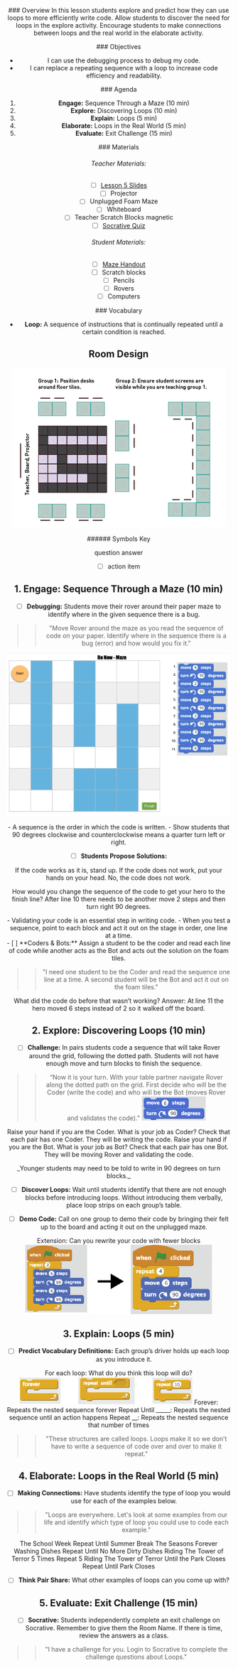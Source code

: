 <header class='header' title='In the Loop' subtitle='Lesson 5'/>

<notable>

<iconp src='/icons/activity.png'>### Overview</iconp>
In this lesson students explore and predict how they can use loops to more efficiently write code. Allow students to discover the need for loops in the explore activity. Encourage students to make connections between loops and the real world in the elaborate activity.

<iconp src='/icons/objectives.png'>### Objectives</iconp>

- I can use the debugging process to debug my code.
- I can replace a repeating sequence with a loop to increase code efficiency and readability.

<iconp src='/icons/agenda.png'>### Agenda</iconp>

1. **Engage:** Sequence Through a Maze (10 min)
2. **Explore:** Discovering Loops (10 min)
3. **Explain:** Loops (5 min)
4. **Elaborate:** Loops in the Real World (5 min)
5. **Evaluate:** Exit Challenge (15 min)

<note>
<iconp src='/icons/materials.png'>### Materials</iconp>

###### Teacher Materials:
- [ ] [Lesson 5 Slides][slide-show]
- [ ] Projector
- [ ] Unplugged Foam Maze
- [ ] Whiteboard
- [ ] Teacher Scratch Blocks magnetic
- [ ] [Socrative Quiz][soc]

###### Student Materials:
- [ ] [Maze Handout][maze-handout]
- [ ] Scratch blocks
- [ ] Pencils
- [ ] Rovers 
- [ ] Computers

<iconp src='/icons/vocab.png'>### Vocabulary</iconp>

- **Loop:** A sequence of instructions that is continually repeated until a certain condition is reached.

</note>

<pagebreak/>

## Room Design

![room](./images/desk-setup_split-classroom.png)

<note borderLeft='2px solid green' mt='2em'>
###### Symbols Key

<iconp ml='1.65em' type='question'>question</iconp>
<iconp ml='1.65em' type='answer'>answer</iconp>
- [ ] action item
</note>

<pagebreak/>

## 1. Engage: Sequence Through a Maze (10 min)

- [ ] **Debugging:** Students move their rover around their paper maze to identify where in the given sequence there is a bug.

> > "Move Rover around the maze as you read the sequence of code on your paper. Identify where in the sequence there is a bug (error) and how would you fix it."

![sequence](./images/sequence.png)

<note type='reminder' title='Reminders'>
- A sequence is the order in which the code is written.
- Show students that 90 degrees clockwise and counterclockwise means a quarter turn left or right.
</note>

<pagebreak/>

- [ ] **Students Propose Solutions:**

<iconp type='question'> If the code works as it is, stand up. If the code does not work, put your hands on your head.</iconp>
<iconp type='answer' mb='1em'>No, the code does not work.</iconp>

<iconp type='question'> How would you change the sequence of the code to get your hero to the finish line?</iconp>
<iconp type='answer'> After line 10 there needs to be another move 2 steps and then turn right 90 degrees.</iconp>

<note type='key' title='Key Points'>
- Validating your code is an essential step in writing code.
- When you test a sequence, point to each block and act it out on the stage in order, one line at a time.
</note>

<br/>
- [ ] **Coders & Bots:** Assign a student to be the coder and read each line of code while another acts as the Bot and acts out the solution on the foam tiles.

> > "I need one student to be the Coder and read the sequence one line at a time. A second student will be the Bot and act it out on the foam tiles."

<iconp type='question'> What did the code do before that wasn’t working? </iconp>
<iconp type='answer'> Answer: At line 11 the hero moved 6 steps instead of 2 so it walked off the board. </iconp>

## 2. Explore: Discovering Loops (10 min)

- [ ] **Challenge:** In pairs students code a sequence that will take Rover around the grid, following the dotted path. Students will not have enough move and turn blocks to finish the sequence.

> > “Now it is your turn. With your table partner navigate Rover along the dotted path on the grid. First decide who will be the Coder (write the code) and who will be the Bot (moves Rover and validates the code).”
![move6](./images/move6.png)

<iconp type="question">Raise your hand if you are the Coder. What is your job as Coder?</iconp>
<iconp type="answer">Check that each pair has one Coder. They will be writing the code.</iconp>
<iconp type="question">Raise your hand if you are the Bot. What is your job as Bot?</iconp>
<iconp type="answer">Check that each pair has one Bot. They will be moving Rover and validating the code.</iconp>

<note type='tip' title='Tip'>
_Younger students may need to be told to write in 90 degrees on turn blocks._
</note>

- [ ] **Discover Loops:** Wait until students identify that there are not enough blocks before introducing loops.  Without introducing them verbally, place loop strips on each group’s table.

- [ ] **Demo Code:** Call on one group to demo their code by bringing their felt up to the board and acting it out on the unplugged maze.

<iconp type='question' mb='1em'>Extension: Can you rewrite your code with fewer blocks</iconp>
![extension](./images/extension.png)

## 3. Explain: Loops (5 min)

- [ ] **Predict Vocabulary Definitions:** Each group’s driver holds up each loop as you introduce it.

<iconp type='question'>For each loop: What do you think this loop will do?</iconp>
![for-each](./images/for-each.png)
<iconp type='answer'>Forever: Repeats the nested sequence forever</iconp>
<iconp type='answer'>Repeat Until _____: Repeats the nested sequence until an action happens</iconp>
<iconp type='answer'>Repeat __: Repeats the nested sequence that number of times</iconp>

> > "These structures are called loops. Loops make it so we don’t have to write a sequence of code over and over to make it repeat."


## 4. Elaborate: Loops in the Real World (5 min)

- [ ] **Making Connections:** Have students identify the type of loop you would use for each of the examples below.

> > "Loops are everywhere. Let's look at some examples from our life and identify which type of loop you could use to code each example."

<iconp type='question'>The School Week <iconp ml='1em' type='answer'>Repeat Until Summer Break</iconp></iconp>
<iconp type='question'>The Seasons <iconp ml='1em' type='answer'>Forever</iconp></iconp>
<iconp type='question'>Washing Dishes <iconp ml='1em' type='answer'>Repeat Until No More Dirty Dishes</iconp></iconp>
<iconp type='question'>Riding The Tower of Terror 5 Times <iconp ml='1em' type='answer'>Repeat 5</iconp></iconp>
<iconp type='question'>Riding The Tower of Terror Until the Park Closes <iconp type='answer' mb='1em'>Repeat Until Park Closes</iconp></iconp>

- [ ] **Think Pair Share:** What other examples of loops can you come up with?

## 5. Evaluate: Exit Challenge (15 min)

- [ ] **Socrative:** Students independently complete an exit challenge on Socrative. Remember to give them the Room Name. If there is time, review the answers as a class.

> > "I have a challenge for you. Login to Socrative to complete the challenge questions about Loops."

</notable>

[maze-handout]: https://drive.google.com/open?id=0B2wBzr9vcXjPSUV2ZlZtc01Ea2c
[slide-show]: https://docs.google.com/presentation/d/1bbWIFAN66jsNqsTDXqy4OG31CUGDuPw9bRMqtKDNU-4/edit#slide=id.g1612fbdbad_0_42
[soc]: https://b.socrative.com/teacher/#import-quiz/28442633